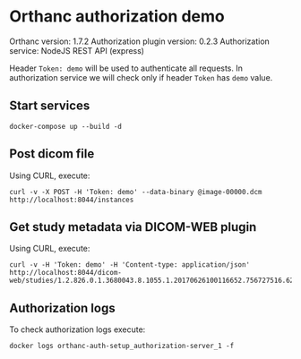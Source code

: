 # Orthanc authorization demo

Orthanc version: 1.7.2
Authorization plugin version: 0.2.3
Authorization service: NodeJS REST API (express)

Header `Token: demo` will be used to authenticate all requests.
In authorization service we will check only if header `Token` has `demo` value.

## Start services

```
docker-compose up --build -d
```

## Post dicom file

Using CURL, execute:

```
curl -v -X POST -H 'Token: demo' --data-binary @image-00000.dcm http://localhost:8044/instances
```

## Get study metadata via DICOM-WEB plugin

Using CURL, execute:

```
curl -v -H 'Token: demo' -H 'Content-type: application/json' http://localhost:8044/dicom-web/studies/1.2.826.0.1.3680043.8.1055.1.20170626100116652.756727516.6235062/metadata
```

## Authorization logs

To check authorization logs execute:

```
docker logs orthanc-auth-setup_authorization-server_1 -f
```
